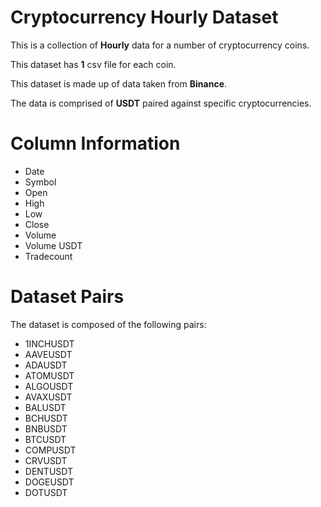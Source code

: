 # Cryptocurrency Hourly Dataset   

This is a collection of **Hourly** data for a number of cryptocurrency coins.    

This dataset has **1** csv file for each coin.

This dataset is made up of data taken from **Binance**. 

The data is comprised of **USDT** paired against specific cryptocurrencies.    
   

# Column Information         

* Date    
* Symbol    
* Open    
* High    
* Low    
* Close
* Volume    
* Volume USDT    
* Tradecount    

# Dataset Pairs    

The dataset is composed of the following pairs:

* 1INCHUSDT
* AAVEUSDT
* ADAUSDT
* ATOMUSDT
* ALGOUSDT
* AVAXUSDT
* BALUSDT
* BCHUSDT
* BNBUSDT
* BTCUSDT
* COMPUSDT
* CRVUSDT
* DENTUSDT
* DOGEUSDT
* DOTUSDT
